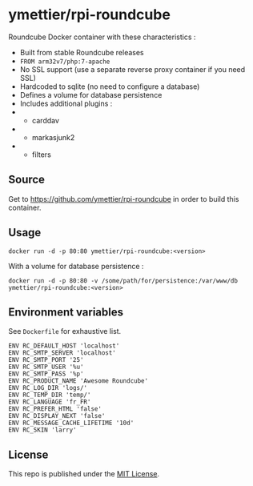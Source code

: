 ymettier/rpi-roundcube
======================

Roundcube Docker container with these characteristics :

* Built from stable Roundcube releases
* `FROM arm32v7/php:7-apache`
* No SSL support (use a separate reverse proxy container if you need SSL)
* Hardcoded to sqlite (no need to configure a database)
* Defines a volume for database persistence
* Includes additional plugins :
* * carddav
* * markasjunk2
* * filters

Source
------

Get to https://github.com/ymettier/rpi-roundcube in order to build this container.

Usage
-----

```
docker run -d -p 80:80 ymettier/rpi-roundcube:<version>
```

With a volume for database persistence :

```
docker run -d -p 80:80 -v /some/path/for/persistence:/var/www/db ymettier/rpi-roundcube:<version>
```

Environment variables
---------------------

See `Dockerfile` for exhaustive list.

```
ENV RC_DEFAULT_HOST 'localhost'
ENV RC_SMTP_SERVER 'localhost'
ENV RC_SMTP_PORT '25'
ENV RC_SMTP_USER '%u'
ENV RC_SMTP_PASS '%p'
ENV RC_PRODUCT_NAME 'Awesome Roundcube'
ENV RC_LOG_DIR 'logs/'
ENV RC_TEMP_DIR 'temp/'
ENV RC_LANGUAGE 'fr_FR'
ENV RC_PREFER_HTML 'false'
ENV RC_DISPLAY_NEXT 'false'
ENV RC_MESSAGE_CACHE_LIFETIME '10d'
ENV RC_SKIN 'larry'
```

License
-------

This repo is published under the [MIT License](http://www.opensource.org/licenses/mit-license.php).
